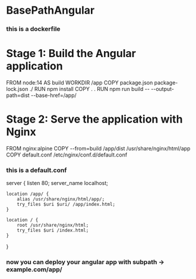 # BasePathAngular



### this is a dockerfile 

# Stage 1: Build the Angular application
FROM node:14 AS build
WORKDIR /app
COPY package.json package-lock.json ./
RUN npm install
COPY . .
RUN npm run build -- --output-path=dist --base-href=/app/

# Stage 2: Serve the application with Nginx
FROM nginx:alpine
COPY --from=build /app/dist /usr/share/nginx/html/app
COPY default.conf /etc/nginx/conf.d/default.conf 




### this is a default.conf

server {
    listen 80;
    server_name localhost;

    location /app/ {
        alias /usr/share/nginx/html/app/;
        try_files $uri $uri/ /app/index.html;
    }

    location / {
        root /usr/share/nginx/html;
        try_files $uri /index.html;
    }
}


### now you can deploy your angular app with subpath -> example.com/app/
